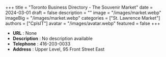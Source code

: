 +++
title = "Toronto Business Directory - The Souvenir Market"
date = 2024-03-01
draft = false
description = ""
image = "/images/market.webp"
imageBig = "/images/market.webp"
categories = ["St. Lawrence Market"]
authors = ["CplsIT"]
avatar = "/images/avatar.webp"
featured = false
+++


* **URL** :  None
* **Description** : No description available
* **Telephone** : 416-203-0033
* **Address** : Upper Level, 95 Front Street East